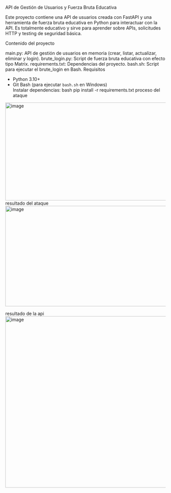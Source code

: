 API de Gestión de Usuarios y Fuerza Bruta Educativa

Este proyecto contiene una API de usuarios creada con FastAPI y una herramienta de fuerza bruta educativa en Python para interactuar con la API. Es totalmente
educativo y sirve para aprender sobre APIs, solicitudes HTTP y testing de seguridad básica.

 Contenido del proyecto

main.py: API de gestión de usuarios en memoria (crear, listar, actualizar, eliminar y login).
brute_login.py: Script de fuerza bruta educativa con efecto tipo Matrix.
requirements.txt: Dependencias del proyecto.
bash.sh: Script para ejecutar el brute_login en Bash.
 Requisitos
- Python 3.10+  
- Git Bash (para ejecutar `bash.sh` en Windows)  
Instalar dependencias:
bash
pip install -r requirements.txt
proceso del ataque 
<img width="768" height="308" alt="image" src="https://github.com/user-attachments/assets/be580215-c3f5-43f8-9977-a5f9dbb33cbd" />
resultado del ataque
<img width="674" height="316" alt="image" src="https://github.com/user-attachments/assets/be9a5680-7c20-48c0-84c2-df03641f13ec" />

resultado de la api
<img width="986" height="539" alt="image" src="https://github.com/user-attachments/assets/cd358ea3-24e7-4ff1-a25b-81ac6b0e03f3" />



